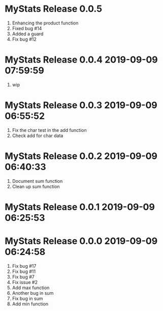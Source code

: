 # MyStats Release 0.0.5                    
1. Enhancing the product function
2. Fixed bug #14
3. Added a guard
4. Fix bug #12

# MyStats Release 0.0.4 2019-09-09 07:59:59
1. wip

# MyStats Release 0.0.3 2019-09-09 06:55:52
1. Fix the char test in the add function
2. Check add for char data

# MyStats Release 0.0.2 2019-09-09 06:40:33
1. Document sum function
2. Clean up sum function

# MyStats Release 0.0.1 2019-09-09 06:25:53

# MyStats Release 0.0.0 2019-09-09 06:24:58
1. Fix bug #17
2. Fix bug #11
3. Fix bug #7
4. Fix issue #2
5. Add max function
6. Another bug in sum
7. Fix bug in sum
8. Add min function
